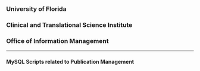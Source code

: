 ### University of Florida 
### Clinical and Translational Science Institute 
### Office of Information Management
- - - - - - - - 
#### MySQL Scripts related to Publication Management 
